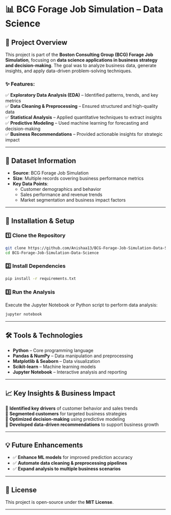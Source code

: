 # 📊 BCG Forage Job Simulation – Data Science  

## 🚀 Project Overview  
This project is part of the **Boston Consulting Group (BCG) Forage Job Simulation**, focusing on **data science applications in business strategy and decision-making**. The goal was to analyze business data, generate insights, and apply data-driven problem-solving techniques.  

### ✨ Features:  
✅ **Exploratory Data Analysis (EDA)** – Identified patterns, trends, and key metrics  
✅ **Data Cleaning & Preprocessing** – Ensured structured and high-quality data  
✅ **Statistical Analysis** – Applied quantitative techniques to extract insights  
✅ **Predictive Modeling** – Used machine learning for forecasting and decision-making  
✅ **Business Recommendations** – Provided actionable insights for strategic impact  

---

## 📂 Dataset Information  
- **Source**: BCG Forage Job Simulation  
- **Size**: Multiple records covering business performance metrics  
- **Key Data Points**:  
  - Customer demographics and behavior  
  - Sales performance and revenue trends  
  - Market segmentation and business impact factors  

---

## 🔧 Installation & Setup  
### 1️⃣ Clone the Repository  
```bash
git clone https://github.com/Anishaa13/BCG-Forage-Job-Simulation-Data-Science.git
cd BCG-Forage-Job-Simulation-Data-Science
```

### 2️⃣ Install Dependencies  
```bash
pip install -r requirements.txt
```

### 3️⃣ Run the Analysis  
Execute the Jupyter Notebook or Python script to perform data analysis:  
```bash
jupyter notebook
```

---

## 🛠️ Tools & Technologies  
- **Python** – Core programming language  
- **Pandas & NumPy** – Data manipulation and preprocessing  
- **Matplotlib & Seaborn** – Data visualization  
- **Scikit-learn** – Machine learning models 
- **Jupyter Notebook** – Interactive analysis and reporting  

---

## 📈 Key Insights & Business Impact  
📌 **Identified key drivers** of customer behavior and sales trends  
📌 **Segmented customers** for targeted business strategies  
📌 **Optimized decision-making** using predictive modeling  
📌 **Developed data-driven recommendations** to support business growth  

---

## 💡 Future Enhancements  
- ✅ **Enhance ML models** for improved prediction accuracy  
- ✅ **Automate data cleaning & preprocessing pipelines**  
- ✅ **Expand analysis to multiple business scenarios**  

---

## 📜 License  
This project is open-source under the **MIT License**.  

---
